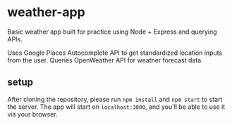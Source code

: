 # weather-app

Basic weather app built for practice using Node + Express and querying APIs.

Uses Google Places Autocomplete API to get standardized location inputs
from the user. Queries OpenWeather API for weather forecast data.

## setup

After cloning the repository, please run `npm install` and `npm start`
to start the server. The app will start on `localhost:3000`, and
you'll be able to use it via your browser.
